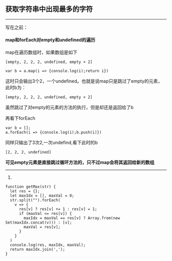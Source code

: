 ## 获取字符串中出现最多的字符


-----------------------
写在之前：

#### map和forEach对empty和undefined的遍历

map在遍历数组时，如果数组是如下

	[empty, 2, 2, 2, undefined, empty × 2]

	var b = a.map(i => {console.log(i);return i})

这时只会输出3个2，一个undefined。也就是说map只是跳过了empty的元素，此时b为：

	[empty, 2, 2, 2, undefined, empty × 2]

虽然跳过了对empty的元素的方法的执行，但是却还是返回给了b

再看下forEach
	
	var b = [];
	a.forEach(i => {console.log(i);b.push(i)})

同样只输出了3次2,一次undefind,看下此时的b

	[2, 2, 2, undefined]

**可见empty元素是直接跳过循环方法的，只不过map会将其返回给新的数组**

----------
	

1.

	function getMax(str) {
	  let res = {};
	  let maxIdx = [], maxVal = 0;
	  str.split("").forEach(
	    v => {
	      res[v] ? res[v] += 1 : res[v] = 1;
	      if (maxVal <= res[v]) {
	        maxIdx = maxVal == res[v] ? Array.from(new Set(maxIdx.concat(v))) : [v];
	        maxVal = res[v];
	      }
	    }
	  )
	  console.log(res, maxIdx, maxVal);
	  return maxIdx.join(',');
	}